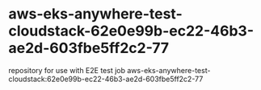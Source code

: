 # aws-eks-anywhere-test-cloudstack-62e0e99b-ec22-46b3-ae2d-603fbe5ff2c2-77
repository for use with E2E test job aws-eks-anywhere-test-cloudstack:62e0e99b-ec22-46b3-ae2d-603fbe5ff2c2-77
